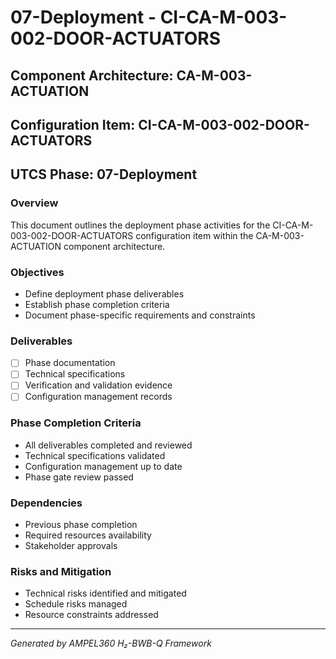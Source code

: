 # 07-Deployment - CI-CA-M-003-002-DOOR-ACTUATORS

## Component Architecture: CA-M-003-ACTUATION
## Configuration Item: CI-CA-M-003-002-DOOR-ACTUATORS
## UTCS Phase: 07-Deployment

### Overview
This document outlines the deployment phase activities for the CI-CA-M-003-002-DOOR-ACTUATORS configuration item within the CA-M-003-ACTUATION component architecture.

### Objectives
- Define deployment phase deliverables
- Establish phase completion criteria
- Document phase-specific requirements and constraints

### Deliverables
- [ ] Phase documentation
- [ ] Technical specifications
- [ ] Verification and validation evidence
- [ ] Configuration management records

### Phase Completion Criteria
- All deliverables completed and reviewed
- Technical specifications validated
- Configuration management up to date
- Phase gate review passed

### Dependencies
- Previous phase completion
- Required resources availability
- Stakeholder approvals

### Risks and Mitigation
- Technical risks identified and mitigated
- Schedule risks managed
- Resource constraints addressed

---
*Generated by AMPEL360 H₂-BWB-Q Framework*

